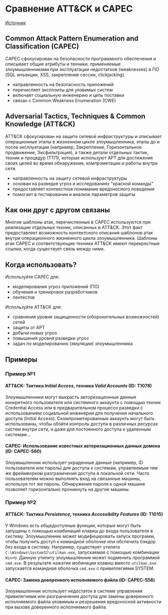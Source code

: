 # Сравнение ATT&CK и CAPEC
[Источник](https://capec.mitre.org/about/attack_comparison.html)

## Common Attack Pattern Enumeration and Classification (CAPEC)
CAPEC сфокусирован на безопасности программного обеспечения и описывает общие атрибуты и техники, применяемые злоумышленниками при эксплуатации недостатков (weaknesses) в ПО (SQL инъекции, XSS, закрепление сессии, clickjacking).

- направленность на безопасность приложений
- перечисляет эксплоиты для уязвимых систем
- включает социальную инженерию и цепь поставки
- связан с Common Weakness Enumeration (CWE)

## Adversarial Tactics, Techniques & Common Knowledge (ATT&CK)
ATT&CK сфокусирован на защите сетевой инфраструктуры и описывает операционные этапы в жизненном цикле злоумышленника, этапы до и после эксплуатации (например, Закрепление, Горизонтальное продвижение, Эксфильтрация), а также детали отдельных тактик, техник и процедур (ТТП), которые используют APT для достижения своих целей во время обнаружения, компрометации и работы внутри сети.

- направленность на защиту сетевой инфраструктуры
- основан на разведке угроз и исследованиях "красной команды"
- предоставляет контекстное понимание вредоносного поведения
- помогает в тестировании и анализе параметров защиты

## Как они друг с другом связаны
Многие шаблоны атак, перечисленные в CAPEC используются при реализации отдельных техник, описанных в ATT&CK. Этот факт предоставляет возможность контектсного описания шаблонов атак внутри операционного жизненного цикла злоумышленника. Шаблоны атак CAPEC и соответствующие техники ATT&CK имеют перекрестные ссылки, когда существует связь между ними.

## Когда использовать?
Используйте CAPEC для:
- моделирования угроз приложений (ПО)
- обучения и тренировок разработчиков
- пентестов

Используйте ATT&CK для:
- сравнения уровня защищенности (оборонительных возможностей) сетей
- защиты от APT
- добычи новых угроз
- повышения уровня разведки угроз
- задач по моделированию (эмуляции) злоумышленника

## Примеры

### Пример №1

#### ATT&CK: Тактика _Initial Access_, техника _Valid Accounts_ (ID: T1078)
Злоумышленники могут выкрасть авторизационные данные конкретного пользователя или системного аккаунта с помощью техник Credential Access или в предварительном процессе разведки с использованием социальной инженерии для получения начального доступа (Initial Access).
Скомпрометированные аккаунть могут быть использованы, чтобы обойти контроль доступа в различных ресурсах систем внутри сети, и даже для постоянного доступа к удаленным системам...

#### CAPEC: Использование известных авторизационных данных домена (ID: CAPEC-560)
Злоумышленник использует украденные данные (например, ID пользователя или пароль) для доступа к системам, управляемым тем же фреймворком разграничения доступа в локальной сети. Часто пользователям можно выполнять вход на связанные машины, используя тот же пароль. Обнаружение пароля к одной машине позволяет горизонтально проникнуть на другие машины.

### Пример №2

#### ATT&CK: Тактика _Persistence_, техника _Accessibility Features_ (ID: T1015)
У Windows есть общедоступные функции, которые могут быть запущены с помощью комбинаций клавиш до входа пользователя в систему. Злоумышленник может модифицировать запуск программ, чтобы получить доступ к командной оболочке или обспечить бэкдор без входа в систему.
Например, существует утилита `C:\Windows\System32\utilman.exe`, запускаемая с помощью комбинации `Win+U`. Данную утилиту злоумышленник может подменить программой `cmd.exe`. В результате нажатия мобинации клавиш вместо `utilman.exe` запускается командная оболочка `cmd.exe` с привиллегиями SYSTEM.

#### CAPEC: Замена доверенного исполняемого файла (ID: CAPEC-558)
Злоумышленник использует недостаток в системе управления привилегиями или разграничения доступа для замены доверенного исполняемого файла уязвимым и резрешения вредоносной активности при вызове доверенного исполняемого файла.

